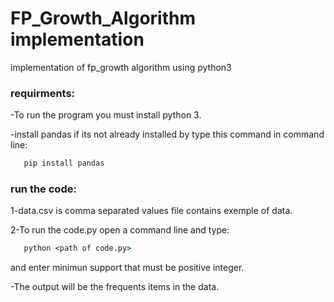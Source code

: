 # FP_Growth_Algorithm implementation

implementation of fp_growth algorithm using python3

### requirments:
-To run the program you must install python 3.

-install pandas if its not already installed by type this command in command line:

```cmd
   pip install pandas
   ```
### run the code:
1-data.csv is comma separated values file contains exemple of data.

2-To run the code.py open a command line and type:
```cmd
   python <path of code.py>
   ```
and enter minimun support that must be positive integer.

-The output will be the frequents items in the data.



